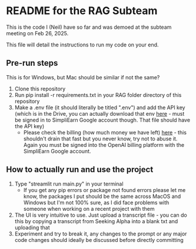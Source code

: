 # README for the RAG Subteam

This is the code I (Neil) have so far and was demoed at the subteam meeting on Feb 26, 2025.

This file will detail the instructions to run my code on your end.

## Pre-run steps

This is for Windows, but Mac should be similar if not the same?

1. Clone this repository
2. Run pip install -r requirements.txt in your RAG folder directory of this repository
3. Make a .env file (it should literally be titled ".env") and add the API key (which is in the Drive, you can actually download that env [here](https://drive.google.com/drive/folders/1PewkV3oMKkaI7gKmTIMVl4BkM2Ne8tSq) - must be signed in to SimpliEarn Google account though. That file should have the API key)
   - Please check the billing (how much money we have left) [here](https://platform.openai.com/settings/organization/billing/overview) - this shouldn't drain that fast but you never know, try not to abuse it. Again you must be signed into the OpenAI billing platform with the SimpliEarn Google account.

## How to actually run and use the project

1. Type "streamlit run main.py" in your terminal
   - If you get any pip errors or package not found errors please let me know, the packages I put should be the same across MacOS and Windows but I'm not 100% sure, as I did face problems with someone when working on a recent project with them
2. The UI is very intuitive to use. Just upload a transcript file - you can do this by copying a transcript from Seeking Alpha into a blank txt and uploading that
3. Experiment and try to break it, any changes to the prompt or any major code changes should ideally be discussed before directly committing
